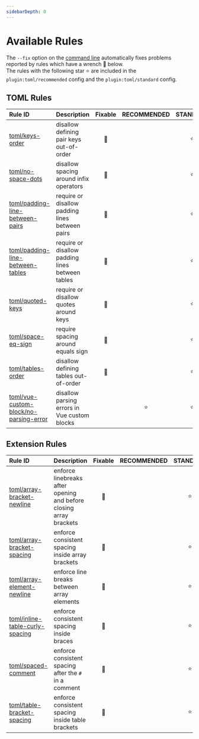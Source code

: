 ```yaml
---
sidebarDepth: 0
---
```


# Available Rules

The `--fix` option on the [command line](https://eslint.org/docs/user-guide/command-line-interface#fixing-problems) automatically fixes problems reported by rules which have a wrench :wrench: below.  
The rules with the following star :star: are included in the `plugin:toml/recommended` config and the `plugin:toml/standard` config.

<!-- This file is automatically generated in tools/update-docs-rules-index.js, do not change! -->

## TOML Rules

| Rule ID | Description | Fixable | RECOMMENDED | STANDARD |
|:--------|:------------|:-------:|:-----------:|:--------:|
| [toml/keys-order](./keys-order.md) | disallow defining pair keys out-of-order | :wrench: |  | :star: |
| [toml/no-space-dots](./no-space-dots.md) | disallow spacing around infix operators | :wrench: |  | :star: |
| [toml/padding-line-between-pairs](./padding-line-between-pairs.md) | require or disallow padding lines between pairs | :wrench: |  | :star: |
| [toml/padding-line-between-tables](./padding-line-between-tables.md) | require or disallow padding lines between tables | :wrench: |  | :star: |
| [toml/quoted-keys](./quoted-keys.md) | require or disallow quotes around keys | :wrench: |  | :star: |
| [toml/space-eq-sign](./space-eq-sign.md) | require spacing around equals sign | :wrench: |  | :star: |
| [toml/tables-order](./tables-order.md) | disallow defining tables out-of-order | :wrench: |  | :star: |
| [toml/vue-custom-block/no-parsing-error](./vue-custom-block/no-parsing-error.md) | disallow parsing errors in Vue custom blocks |  | :star: | :star: |

## Extension Rules

| Rule ID | Description | Fixable | RECOMMENDED | STANDARD |
|:--------|:------------|:-------:|:-----------:|:--------:|
| [toml/array-bracket-newline](./array-bracket-newline.md) | enforce linebreaks after opening and before closing array brackets | :wrench: |  | :star: |
| [toml/array-bracket-spacing](./array-bracket-spacing.md) | enforce consistent spacing inside array brackets | :wrench: |  | :star: |
| [toml/array-element-newline](./array-element-newline.md) | enforce line breaks between array elements | :wrench: |  | :star: |
| [toml/inline-table-curly-spacing](./inline-table-curly-spacing.md) | enforce consistent spacing inside braces | :wrench: |  | :star: |
| [toml/spaced-comment](./spaced-comment.md) | enforce consistent spacing after the `#` in a comment | :wrench: |  | :star: |
| [toml/table-bracket-spacing](./table-bracket-spacing.md) | enforce consistent spacing inside table brackets | :wrench: |  | :star: |
